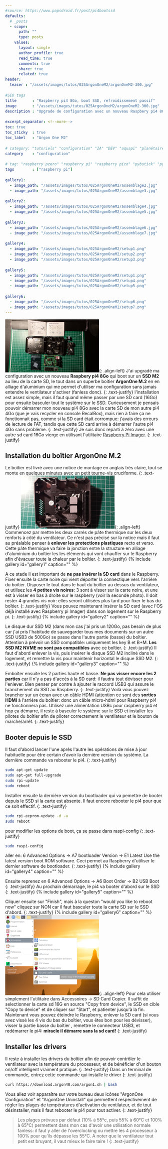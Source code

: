 ```yaml
---
#source: https://www.papsdroid.fr/post/pi4bootssd
defaults:
  # _posts
  - scope:
      path: ""
      type: posts
    values:
      layout: single
      author_profile: true
      read_time: true
      comments: true
      share: true
      related: true
header: 
  teaser : "/assets/images/tutos/025ArgonOneM2/argonOneM2-300.jpg"

#SEO tags
title       : "Raspberry pi4 8Go, boot SSD, refroidissement passif"
image       : "/assets/images/tutos/025ArgonOneM2/argonOneM2-300.jpg"
description : "Upgrade de configuration avec un nouveau Raspbery pi4 8Go qui boot sur un SSD M2 au lieu de la carte SD, le tout dans un superbe boitier ArgonOne M.2 en en alliage d'aluminium"

excerpt_separator: <!--more-->
toc: true
toc_sticky  : true
toc_label   : "Argon One M2"

# category: "tutoriels" "configuration" "IA" "DEV" "aquapi" "planétaire" 
category    : "configuration" 

# tag: "raspberry pzero" "raspberry pi" "raspberry pico" "pybstick" "python3" "micro-pyhton" "électronique"
tags        : ["raspberry pi"]

gallery1:
  - image_path: "/assets/images/tutos/025ArgonOneM2/assemblage2.jpg"
  - image_path: "/assets/images/tutos/025ArgonOneM2/assemblage3.jpg"

gallery2:
  - image_path: "/assets/images/tutos/025ArgonOneM2/assemblage4.jpg"
  - image_path: "/assets/images/tutos/025ArgonOneM2/assemblage5.jpg"

gallery3:
  - image_path: "/assets/images/tutos/025ArgonOneM2/assemblage6.jpg"
  - image_path: "/assets/images/tutos/025ArgonOneM2/assemblage7.jpg"

gallery4:
  - image_path: "/assets/images/tutos/025ArgonOneM2/setup1.png"
  - image_path: "/assets/images/tutos/025ArgonOneM2/setup2.png"
  - image_path: "/assets/images/tutos/025ArgonOneM2/setup3.png"

gallery5:
  - image_path: "/assets/images/tutos/025ArgonOneM2/setup1.png"
  - image_path: "/assets/images/tutos/025ArgonOneM2/setup4.png"
  - image_path: "/assets/images/tutos/025ArgonOneM2/setup5.png"

gallery6:
  - image_path: "/assets/images/tutos/025ArgonOneM2/setup6.png"
  - image_path: "/assets/images/tutos/025ArgonOneM2/setup7.png"
---
```

![ArgonOneM2](/assets/images/tutos/025ArgonOneM2/argonOneM2-300.jpg){: .align-left}
J'ai upgradé ma configuration avec un nouveau **Raspbery pi4 8Go** qui boot sur un **SSD M2** au lieu de la carte SD, le tout dans un superbe boitier **ArgonOne M.2** en en alliage d'aluminium qui me permet d'utiliser ma configuration sans jamais entendre le ventilateur s'activer (fanless donc).
{: .text-justify}
l'installation est assez simple, mais il faut quand même passer par une SD card (16Go) pour ensuite basculer tout le système sur le SSD. Curieusement je pensais pouvoir démarrer mon nouveau pi4 8Go avec la carte SD de mon autre pi4 4Go (que je vais recycler en console RecalBox), mais rien à faire ça ne fonctionnait pas, comme si la SD card était corrompue: j'avais des erreurs de lecture de FAT, tandis que cette SD card arrive à démarrer l'autre pi4 4Go sans problème.
{: .text-justify}
Je suis donc reparti à zéro avec une autre sd card 16Go vierge en utilisant l'utilitaire [Raspberry Pi Imager](https://www.raspberrypi.com/software/operating-systems/).
{: .text-justify}

## Installation du boîtier ArgonOne M.2
Le boîtier est livré avec une notice de montage en anglais très claire, tout se monte en quelques minutes avec un petit tourne-vis cruciforme.
{: .text-justify}
![ArgonOneM2](/assets/images/tutos/025ArgonOneM2/assemblage1.jpg){: .align-left}
Commencez par mettre les deux carrés de pâte thermique sur les deux renforts à côté du ventilateur. Ce n'est pas précisé sur la notice mais il faut au préalable penser à **enlever les protections plastiques** recto et verso. Cette pâte thermique va faire la jonction entre la structure en alliage d'aluminium du boîtier les les éléments qui vont chauffer sur le Raspberry afin d'évacuer toute la chaleur par le boîtier.
{: .text-justify}
{% include gallery id="gallery1" caption="" %}

A ce stade il est important de **ne pas insérer la SD card** dans le Raspberry. Fixer ensuite la carte noire qui vient déporter la connectique vers l'arrière du boitier. Disposer le tout dans le haut du boîtier au dessus du ventilateur, et utilisez les **4 petites vis noires**: 3 sont à visser sur la carte noire, et une est à visser en bas à droite sur le raspberry (voir la seconde photo). Il doit rester 4 grandes vis noir: elles seront utilisées plus tard pour fixer le bas du boîtier.
{: .text-justify}
Vous pouvez maintenant insérer la SD card (avec l'OS déjà installé avec Raspberry pi Imager) dans son logement sur le Raspberry pi.
{: .text-justify}
{% include gallery id="gallery2" caption="" %}

Le disque dur SSD M2 (dans mon cas j'ai pris un 120Go, pas besoin de plus car j'ai pris l'habitude de sauvegarder tous mes documents sur un autre SSD USB3 de 500Go) se passe dans l'autre partie (basse) du boîtier. Attention à prévoir un SSD compatible: uniquement les key B et B+M. **Les SSD M2 NVME ne sont pas compatibles** avec ce boîtier. 
{: .text-justify}
Il faut d'abord enlever la vis, puis insérer le disque SSD M2 incliné dans le logement, et remettre la vis pour maintenir horizontal le disque SSD M2.
{: .text-justify}
{% include gallery id="gallery3" caption="" %}

Emboîter ensuite les 2 parties haute et basse. **Ne pas visser encore les 2 parties** car il n'y a pas d'accès à la SD card: il faudra tout dévisser pour l'enlever. Bien penser par contre à ajouter le raccord USB3 qui assure le branchement du SSD au Raspberry.
{: .text-justify}
Voilà vous pouvez brancher sur un écran avec un câble HDMI (attention ce sont des **sorties HDMI** à l'arrière du boîtier: donc un câble micro-hdmi pour Raspberry pi4 ne fonctionnera pas. Utilisez une alimentation USBc pour raspberry pi4 et hop ça démarre, il reste à basculer le système sur le SSD et installer les pilotes du boîtier afin de piloter correctement le ventilateur et le bouton de marche/arrêt.
{: .text-justify}

## Booter depuis le SSD
Il faut d'abord lancer l'une après l'autre les opérations de mise à jour habituelle pour être certain d'avoir la dernière version du système. La dernière commande va rebooter le pi4.
{: .text-justify}
```bash
sudo apt-get update
sudo apt-get full-upgrade
sudo rpi-update
sudo reboot
```

Installer ensuite la dernière version du bootloader qui va pemettre de booter depuis le SSD si la carte est absente. Il faut encore rebooter le pi4 pour que ce soit effectif.
{: .text-justify}
```bash
sudo rpi-eeprom-update -d -a
sudo reboot
```
pour modifier les options de boot, ça se passe dans raspi-config
{: .text-justify}
```bash
sudo raspi-config
```
aller en: 6 Advanced Options -> A7 bootloader Version -> E1 Latest Use the latest version boot ROM software. Ceci permet  au Raspberry d'utiliser le dernier software de bootloader.
{: .text-justify}
{% include gallery id="gallery4" caption="" %}


Ensuite reprenez en 6 Advanced Options -> A6 Boot Order -> B2 USB Boot
{: .text-justify}
Au prochain démarrage, le pi4 va booter d'abord sur le SSD
{: .text-justify}
{% include gallery id="gallery5" caption="" %}

Cliquer ensuite sur "Finish", mais à la queston "would you like to reboot  now" cliquez sur NON car il faut basculer toute la carte SD sur le SSD d'abord.
{: .text-justify}
{% include gallery id="gallery6" caption="" %}
![ArgonOneM2](/assets/images/tutos/025ArgonOneM2/setup8.png){: .align-left}
Pour cela utiliser simplement l'utilitaire dans Accessoires -> SD Card Copier. Il suffit de selectionner la carte sd 16G en source "Copy from device", le SSD en cible "Copy to device" et de cliquer sur "Start", et patienter jusqu'à la fin. Maintenant vous pouvez éteindre le Raspberry, enlever la SD card (si vous avez vissé les 4 vis du bas du boîtier, vous êtes bon pour les dévisser), visser la partie basse du boîtier , remettre le connecteur USB3, et redémarrer le pi4: **miracle il démarre sans la sd card!**
{: .text-justify}

## Installer les drivers
Il reste à installer les drivers du boîtier afin de pouvoir contrôler le ventilateur avec la température du processeur, et de bénéficier d'un bouton on/off intelligent vraiment pratique.
{: .text-justify}
Dans un terminal de commande, entrez cette commande qui installe le driver
{: .text-justify}
```bash
curl https://download.argon40.com/argon1.sh | bash
```
Vous allez voir apparaître sur votre bureau deux icônes "ArgonOne Configuration" et "ArgonOne Uninstall" qui permettent respectivement de régler les plages de températures d'activation du ventilateur, et de tout désinstaller, mais il faut rebooter le pi4 pour tout activer.
{: .text-justify}
>Les plages prévues par défaut (10% à 55°c, puis 55% à 60°C et 100% à 65°C) permettent dans mon cas d'avoir une utilisation normale fanless: il faut y aller de l'overclocking ou mettre les 4 processeur à 100% pour qu'ils dépasse les 55°C. A noter que le ventilateur tout petit est bruyant, il vaut mieux le faire taire !
{: .text-justify}
